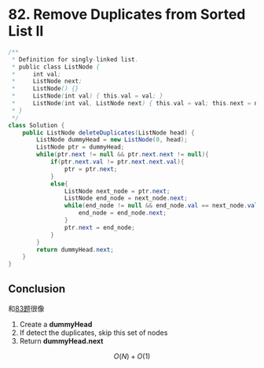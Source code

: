 # 82. Remove Duplicates from Sorted List II

```java
/**
 * Definition for singly-linked list.
 * public class ListNode {
 *     int val;
 *     ListNode next;
 *     ListNode() {}
 *     ListNode(int val) { this.val = val; }
 *     ListNode(int val, ListNode next) { this.val = val; this.next = next; }
 * }
 */
class Solution {
    public ListNode deleteDuplicates(ListNode head) {
        ListNode dummyHead = new ListNode(0, head);
        ListNode ptr = dummyHead;
        while(ptr.next != null && ptr.next.next != null){
            if(ptr.next.val != ptr.next.next.val){
                ptr = ptr.next;
            }
            else{
                ListNode next_node = ptr.next;
                ListNode end_node = next_node.next;
                while(end_node != null && end_node.val == next_node.val){
                    end_node = end_node.next;
                }
                ptr.next = end_node;
            }
        }
        return dummyHead.next;
    }
}
```

## Conclusion

和[83题](83.-remove-duplicates-from-sorted-list.md)很像

1. Create a **dummyHead**
2. If detect the duplicates, skip this set of nodes
3. Return **dummyHead.next**

$$
O(N)+O(1)
$$

